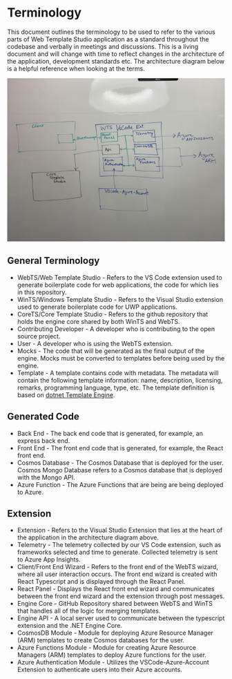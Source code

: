 # Terminology

This document outlines the terminology to be used to refer to the various parts of Web Template Studio application as a standard throughout the codebase and verbally in meetings and discussions. This is a living document and will change with time to reflect changes in the architecture of the application, development standards etc. The architecture diagram below is a helpful reference when looking at the terms.

![architecture-diagram](./resources/architecture-diagram.png)

## General Terminology

- WebTS/Web Template Studio - Refers to the VS Code extension used to generate boilerplate code for web applications, the code for which lies in this repository.
- WinTS/Windows Template Studio - Refers to the Visual Studio extension used to generate boilerplate code for UWP applications.
- CoreTS/Core Template Studio - Refers to the github repository that holds the engine core shared by both WinTS and WebTS.
- Contributing Developer - A developer who is contributing to the open source project.
- User - A developer who is using the WebTS extension.
- Mocks - The code that will be generated as the final output of the engine. Mocks must be converted to templates before being used by the engine.
- Template - A template contains code with metadata. The metadata will contain the following template information: name, description, licensing, remarks, programming language, type, etc. The template definition is based on [dotnet Template Engine](https://github.com/dotnet/templating).

## Generated Code

- Back End - The back end code that is generated, for example, an express back end.
- Front End - The front end code that is generated, for example, the React front end.
- Cosmos Database - The Cosmos Database that is deployed for the user. Cosmos Mongo Database refers to a Cosmos database that is deployed with the Mongo API.
- Azure Function - The Azure Functions that are being are being deployed to Azure.

## Extension

- Extension - Refers to the Visual Studio Extension that lies at the heart of the application in the architecture diagram above.
- Telemetry - The telemetry collected by our VS Code extension, such as frameworks selected and time to generate. Collected telemetry is sent to Azure App Insights.
- Client/Front End Wizard - Refers to the front end of the WebTS wizard, where all user interaction occurs. The front end wizard is created with React Typescript and is displayed through the React Panel.
- React Panel - Displays the React front end wizard and communicates between the front end wizard and the extension through post messages.
- Engine Core - GitHub Repository shared between WebTS and WinTS that handles all of the logic for merging templates.
- Engine API - A local server used to communicate between the typescript extension and the .NET Engine Core.
- CosmosDB Module - Module for deploying Azure Resource Manager (ARM) templates to create Cosmos databases for the user.
- Azure Functions Module - Module for creating Azure Resource Managers (ARM) templates to deploy Azure functions for the user.
- Azure Authentication Module - Utilizes the VSCode-Azure-Account Extension to authenticate users into their Azure accounts.
